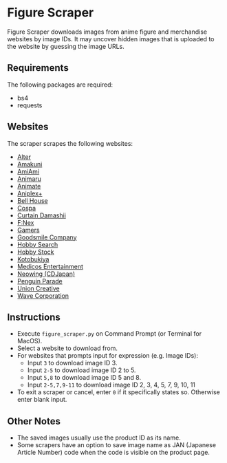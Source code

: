 # Figure Scraper
Figure Scraper downloads images from anime figure and merchandise websites by image IDs. It may uncover hidden images that is uploaded to the website by guessing the image URLs.

## Requirements
The following packages are required:
* bs4
* requests

## Websites
The scraper scrapes the following websites:
* [Alter](https://alter-web.jp/)
* [Amakuni](http://amakuni.info/)
* [AmiAmi](https://amiami.jp/)
* [Animaru](https://animaru.jp/)
* [Animate](https://www.animate-onlineshop.jp/)
* [Aniplex+](https://www.aniplexplus.com/)
* [Bell House](https://bellhouse-shop.com/)
* [Cospa](https://cospa.co.jp/)
* [Curtain Damashii](https://www.curtain-damashii.com/)
* [F:Nex](https://fnex.jp/)
* [Gamers](https://www.gamers.co.jp/)
* [Goodsmile Company](https://www.goodsmile.info/)
* [Hobby Search](https://www.1999.co.jp/)
* [Hobby Stock](http://www.hobbystock.jp/)
* [Kotobukiya](https://www.kotobukiya.co.jp/)
* [Medicos Entertainment](https://medicos-e-shop.net/)
* [Neowing (CDJapan)](https://www.neowing.co.jp/)
* [Penguin Parade](http://www.penguinparade.jp/)
* [Union Creative](https://union-creative.jp/)
* [Wave Corporation](https://www.hobby-wave.com/)

## Instructions
* Execute `figure_scraper.py` on Command Prompt (or Terminal for MacOS).
* Select a website to download from.
* For websites that prompts input for expression (e.g. Image IDs):
    * Input `3` to download image ID 3.
    * Input `2-5` to download image ID 2 to 5.
    * Input `5,8` to download image ID 5 and 8.
    * Input `2-5,7,9-11` to download image ID 2, 3, 4, 5, 7, 9, 10, 11
* To exit a scraper or cancel, enter `0` if it specifically states so. Otherwise enter blank input.

## Other Notes
* The saved images usually use the product ID as its name.
* Some scrapers have an option to save image name as JAN (Japanese Article Number) code when the code is visible on the product page.
